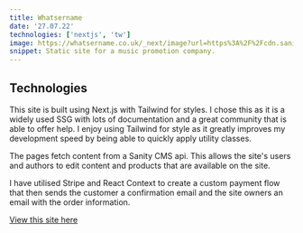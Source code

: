 ```yaml
---
title: Whatsername
date: '27.07.22'
technologies: ['nextjs', 'tw']
image: https://whatsername.co.uk/_next/image?url=https%3A%2F%2Fcdn.sanity.io%2Fimages%2F878j5f8u%2Fproduction%2F84286bf90d1addcb6ac877b45e6bebe8a8691568-1442x558.png&w=1920&q=75
snippet: Static site for a music promotion company.
---
```


## Technologies

This site is built using Next.js with Tailwind for styles. I chose this as it is a widely used SSG with lots of documentation and a great community that is able to offer help. I enjoy using Tailwind for style as it greatly improves my development speed by being able to quickly apply utility classes.

The pages fetch content from a Sanity CMS api. This allows the site's users and authors to edit content and products that are available on the site.

I have utilised Stripe and React Context to create a custom payment flow that then sends the customer a confirmation email and the site owners an email with the order information.

[View this site here](https://whatsername.co.uk)
